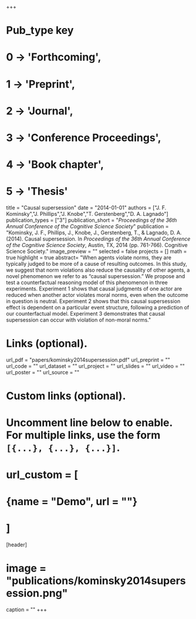 +++
# Pub_type key
# 0 -> 'Forthcoming',
# 1 -> 'Preprint',
# 2 -> 'Journal',
# 3 -> 'Conference Proceedings',
# 4 -> 'Book chapter',
# 5 -> 'Thesis'

title = "Causal supersession"
date = "2014-01-01"
authors = ["J. F. Kominsky","J. Phillips","J. Knobe","T. Gerstenberg","D. A. Lagnado"]
publication_types = ["3"]
publication_short = "_Proceedings of the 36th Annual Conference of the Cognitive Science Society_"
publication = "Kominsky, J. F., Phillips, J., Knobe, J., Gerstenberg, T., & Lagnado, D. A. (2014). Causal supersession. In _Proceedings of the 36th Annual Conference of the Cognitive Science Society_, Austin, TX, 2014 (pp. 761-766). Cognitive Science Society."
image_preview = ""
selected = false
projects = []
math = true
highlight = true
abstract= "When agents violate norms, they are typically judged to be more of a cause of resulting outcomes. In this study, we suggest that norm violations also reduce the causality of other agents, a novel phenomenon we refer to as “causal supersession.” We propose and test a counterfactual reasoning model of this phenomenon in three experiments. Experiment 1 shows that causal judgments of one actor are reduced when another actor violates moral norms, even when the outcome in question is neutral. Experiment 2 shows that this causal supersession effect is dependent on a particular event structure, following a prediction of our counterfactual model. Experiment 3 demonstrates that causal supersession can occur with violation of non-moral norms."

# Links (optional).
url_pdf = "papers/kominsky2014supersession.pdf"
url_preprint = ""
url_code = ""
url_dataset = ""
url_project = ""
url_slides = ""
url_video = ""
url_poster = ""
url_source = ""

# Custom links (optional).
#   Uncomment line below to enable. For multiple links, use the form `[{...}, {...}, {...}]`.
# url_custom = [
# {name = "Demo", url = ""}
# ]

[header]
# image = "publications/kominsky2014supersession.png"
caption = ""
+++

